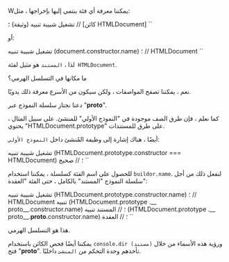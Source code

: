 
Wيمكننا معرفة أي فئة ينتمي إليها بإخراجها ، مثل:

تشغيل شبيبة
تنبيه (وثيقة) ؛ // [كائن HTMLDocument]
``

أو:

تشغيل شبيبة
تنبيه (document.constructor.name) ؛ // HTMLDocument
``

لذا ، `المستند` هو مثيل لفئة` HTMLDocument`.

ما مكانها في التسلسل الهرمي؟

نعم ، يمكننا تصفح المواصفات ، ولكن سيكون من الأسرع معرفة ذلك يدويًا.

دعنا نجتاز سلسلة النموذج عبر "__proto__".

كما نعلم ، فإن طرق الصف موجودة في "النموذج الأولي" للمنشئ. على سبيل المثال ، يحتوي "HTMLDocument.prototype" على طرق للمستندات.

أيضًا ، هناك إشارة إلى وظيفة المُنشئ داخل `النموذج الأولي`:

تشغيل شبيبة
تنبيه (HTMLDocument.prototype.constructor === HTMLDocument) ؛ // صحيح
``

للحصول على اسم الفئة كسلسلة ، يمكننا استخدام `buildor.name`. لنفعل ذلك من أجل سلسلة النموذج "المستند" بالكامل ، حتى الفئة "العقدة":

تشغيل شبيبة
تنبيه (HTMLDocument.prototype.constructor.name) ؛ // HTMLDocument
تنبيه (HTMLDocument.prototype .__ proto__.constructor.name) ؛ // المستند
تنبيه (HTMLDocument.prototype .__ proto__.__proto__.constructor.name) ؛ // العقدة
``

هذا هو التسلسل الهرمي.

يمكننا أيضًا فحص الكائن باستخدام `console.dir (مستند)` ورؤية هذه الأسماء من خلال فتح "__proto__". تأخذهم وحدة التحكم من `المنشئ` داخليًا.
